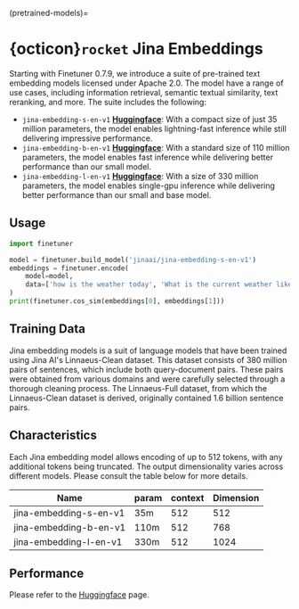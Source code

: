 (pretrained-models)=
# {octicon}`rocket` Jina Embeddings

Starting with Finetuner 0.7.9,
we introduce a suite of pre-trained text embedding models licensed under Apache 2.0.
The model have a range of use cases, including information retrieval, semantic textual similarity, text reranking, and more.
The suite includes the following:

- `jina-embedding-s-en-v1` **[Huggingface](jinaai/jina-embedding-s-en-v1)**: With a compact size of just 35 million parameters, the model enables lightning-fast inference while still delivering impressive performance.
- `jina-embedding-b-en-v1` **[Huggingface](jinaai/jina-embedding-b-en-v1)**: With a standard size of 110 million parameters, the model enables fast inference while delivering better performance than our small model.
- `jina-embedding-l-en-v1` **[Huggingface](jinaai/jina-embedding-l-en-v1)**: With a size of 330 million parameters, the model enables single-gpu inference while delivering better performance than our small and base model.

## Usage

```python
import finetuner

model = finetuner.build_model('jinaai/jina-embedding-s-en-v1')
embeddings = finetuner.encode(
    model=model,
    data=['how is the weather today', 'What is the current weather like today?']
)
print(finetuner.cos_sim(embeddings[0], embeddings[1]))
```

## Training Data

Jina embedding models is a suit of language models that have been trained using Jina AI's Linnaeus-Clean dataset.
This dataset consists of 380 million pairs of sentences, which include both query-document pairs.
These pairs were obtained from various domains and were carefully selected through a thorough cleaning process.
The Linnaeus-Full dataset, from which the Linnaeus-Clean dataset is derived, originally contained 1.6 billion sentence pairs.

## Characteristics

Each Jina embedding model allows encoding of up to 512 tokens,
with any additional tokens being truncated.
The output dimensionality varies across different models.
Please consult the table below for more details.

|Name|param    |context| Dimension |
|------------------------------|-----|------|-----------|
|jina-embedding-s-en-v1|35m      |512| 512       |
|jina-embedding-b-en-v1|110m      |512| 768       |
|jina-embedding-l-en-v1|330m      |512| 1024      |

## Performance

Please refer to the [Huggingface](jinaai/jina-embedding-s-en-v1) page.
